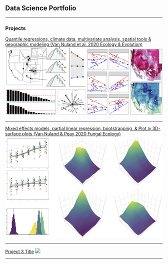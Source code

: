 ## Data Science Portfolio

---

### Projects

[Quantile regressions, climate data, multivariate analysis, spatial tools & geographic modeling (Van Nuland et al. 2020 Ecology & Evolution)](/sample_page.md)
<img src="images/Trait_range_fig2.png?raw=true"/>

---

[Mixed effects models, partial linear regression, bootstrapping, & Plot.ly 3D-surface plots (Van Nuland & Peay 2020 Fungal Ecology)](https://mvannuland.github.io/pinus_myc_page/)
<img src="images/Pinus_myc.jpeg?raw=true"/>

---

[Project 3 Title](http://example.com/)
<img src="images/dummy_thumbnail.jpg?raw=true"/>

---
